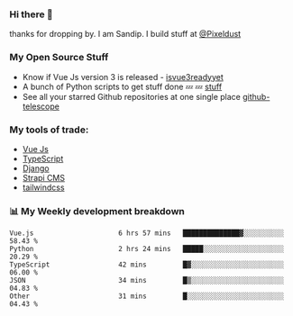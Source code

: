 ### Hi there 👋

thanks for dropping by.
I am Sandip. I build stuff at [@Pixeldust](github.com/pixeldust-in/)

###  **My Open Source Stuff**

 - Know if Vue Js version 3 is released -  [isvue3readyyet](https://github.com/sandiprb/isvue3readyyet)
 - A bunch of Python scripts to get stuff done 💤 💤 [stuff](https://github.com/sandiprb/stuff)
 - See all your starred Github repositories at one single place [github-telescope](https://github.com/sandiprb/github-telescope)



###  **My tools of trade:**
 - [Vue Js](https://github.com/vuejs/vue/)
 - [TypeScript](https://github.com/microsoft/TypeScript)
 - [Django](github.com/django/django)
 - [Strapi CMS](github.com/strapi/strapi)
 - [tailwindcss](https://github.com/tailwindlabs/tailwindcss)


###  📊 **My Weekly development breakdown**
<!--START_SECTION:waka-->

```text
Vue.js                     6 hrs 57 mins   ██████████████▓░░░░░░░░░░   58.43 %
Python                     2 hrs 24 mins   █████░░░░░░░░░░░░░░░░░░░░   20.29 %
TypeScript                 42 mins         █▓░░░░░░░░░░░░░░░░░░░░░░░   06.00 %
JSON                       34 mins         █▒░░░░░░░░░░░░░░░░░░░░░░░   04.83 %
Other                      31 mins         █░░░░░░░░░░░░░░░░░░░░░░░░   04.43 %
```

<!--END_SECTION:waka-->
